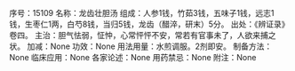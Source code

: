 序号：15109
名称：龙齿壮胆汤
组成：人参1钱，竹茹3钱，五味子1钱，远志1钱，生枣仁1两，白芍8钱，当归5钱，龙齿（醋淬，研末）5分。
出处：《辨证录》卷四。
主治：胆气怯弱，怔忡，心常怦怦不安，常若有官事未了，人欲来捕之状。
加减：None
功效：None
用法用量：水煎调服。2剂即安。
制备方法：None
临床应用：None
各家论述：None
用药禁忌：None
附注：None
